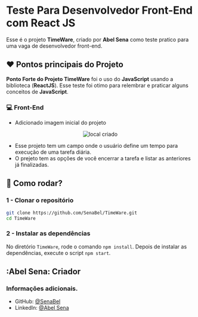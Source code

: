 # Teste Para Desenvolvedor Front-End com React JS

Esse é o projeto **TimeWare**, criado por **Abel Sena** como teste pratico para uma vaga de desenvolvedor front-end. 

## :heart: Pontos principais do Projeto

 **Ponto Forte do Projeto TimeWare** foi o uso do **JavaScript** usando a biblioteca (**ReactJS**). Esse teste foi otimo para relembrar e praticar alguns conceitos de **JavaScript**. 

### :computer: Front-End
- Adicionado imagem inicial do projeto

<div align="center">
    <img src="imagemInicial.png" alt="local criado" />
</div>

- Esse projeto tem um campo onde o usuário define um tempo para execução de uma tarefa diária.
- O prejeto tem as opções de você encerrar a tarefa e listar as anteriores já finalizadas.

## :floppy_disk: Como rodar?

### 1 - Clonar o repositório
```bash
git clone https://github.com/SenaBel/TimeWare.git
cd TimeWare
```
### 2 - Instalar as dependências 
No diretório `TimeWare`, rode o comando `npm install`. Depois de instalar as dependências, execute o script `npm start`.

## :Abel Sena: Criador

### Informações adicionais.

- GitHub: [@SenaBel](https://github.com/SenaBel)
- LinkedIn: [@Abel Sena](www.linkedin.com/in/abel-sena)






